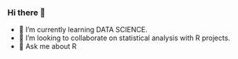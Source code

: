 ### Hi there 👋

- 🌱 I’m currently learning DATA SCIENCE.
- 👯 I’m looking to collaborate on statistical analysis with R projects.
- 💬 Ask me about R 



